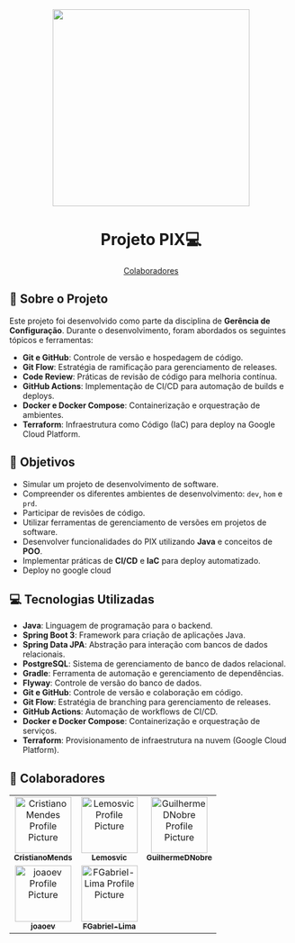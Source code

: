 <div align="center"><img width="350px" src="https://upload.wikimedia.org/wikipedia/commons/thumb/a/a2/Logo%E2%80%94pix_powered_by_Banco_Central_%28Brazil%2C_2020%29.svg/800px-Logo%E2%80%94pix_powered_by_Banco_Central_%28Brazil%2C_2020%29.svg.png"></div>
<h1 align="center" style="font-weight: bold;">Projeto PIX💻</h1>

<p align="center">
 <a href="#colab">Colaboradores</a>
</p>


## 📌 Sobre o Projeto

Este projeto foi desenvolvido como parte da disciplina de **Gerência de Configuração**. Durante o desenvolvimento, foram abordados os seguintes tópicos e ferramentas:

- **Git e GitHub**: Controle de versão e hospedagem de código.
- **Git Flow**: Estratégia de ramificação para gerenciamento de releases.
- **Code Review**: Práticas de revisão de código para melhoria contínua.
- **GitHub Actions**: Implementação de CI/CD para automação de builds e deploys.
- **Docker e Docker Compose**: Containerização e orquestração de ambientes.
- **Terraform**: Infraestrutura como Código (IaC) para deploy na Google Cloud Platform.

## 🎯 Objetivos

- Simular um projeto de desenvolvimento de software.
- Compreender os diferentes ambientes de desenvolvimento: `dev`, `hom` e `prd`.
- Participar de revisões de código.
- Utilizar ferramentas de gerenciamento de versões em projetos de software.
- Desenvolver funcionalidades do PIX utilizando **Java** e conceitos de **POO**.
- Implementar práticas de **CI/CD** e **IaC** para deploy automatizado.
- Deploy no google cloud

## 💻 Tecnologias Utilizadas

- **Java**: Linguagem de programação para o backend.
- **Spring Boot 3**: Framework para criação de aplicações Java.
- **Spring Data JPA**: Abstração para interação com bancos de dados relacionais.
- **PostgreSQL**: Sistema de gerenciamento de banco de dados relacional.
- **Gradle**: Ferramenta de automação e gerenciamento de dependências.
- **Flyway**: Controle de versão do banco de dados.
- **Git e GitHub**: Controle de versão e colaboração em código.
- **Git Flow**: Estratégia de branching para gerenciamento de releases.
- **GitHub Actions**: Automação de workflows de CI/CD.
- **Docker e Docker Compose**: Containerização e orquestração de serviços.
- **Terraform**: Provisionamento de infraestrutura na nuvem (Google Cloud Platform).


<h2 id="colab"> 🤝 Colaboradores</h2>

<table>
  <tr>
    <td align="center">
      <a href="https://github.com/CristianoMends">
        <img src="https://avatars.githubusercontent.com/u/116528159?v=4" width="100px;" alt="Cristiano Mendes Profile Picture"/><br>
        <sub><b>CristianoMends</b></sub>
      </a>
    </td>
    <td align="center">
      <a href="https://github.com/Lemosvic">
        <img src="https://avatars.githubusercontent.com/u/137304343?v=4" width="100px;" alt="Lemosvic Profile Picture"/><br>
        <sub><b>Lemosvic</b></sub>
      </a>
    </td>
    <td align="center">
      <a href="https://github.com/GuilhermeDNobre">
        <img src="https://avatars.githubusercontent.com/u/88898043?v=4" width="100px;" alt="GuilhermeDNobre Profile Picture"/><br>
        <sub><b>GuilhermeDNobre</b></sub>
      </a>
    </td>
  </tr>
  <tr>
    <td align="center">
      <a href="https://github.com/joaoev">
        <img src="https://avatars.githubusercontent.com/u/101232352?v=4" width="100px;" alt="joaoev Profile Picture"/><br>
        <sub><b>joaoev</b></sub>
      </a>
    </td>
    <td align="center">
      <a href="https://github.com/FGabriel-Lima">
        <img src="https://avatars.githubusercontent.com/u/95498571?v=4" width="100px;" alt="FGabriel-Lima Profile Picture"/><br>
        <sub><b>FGabriel-Lima</b></sub>
      </a>
    </td>
  </tr>
</table>
